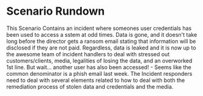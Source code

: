 # Scenario Rundown

This Scenario Contains an incident where someones user credentials has been used to access a sstem at odd times. Data is gone, and it doesn't take long before the director gets a ransom email stating that information will be disclosed if they are not paid. Regardless, data is leaked and it is now up to the awesome team of incident handlers to deal with stressed out customers/clients, media, legalities of losing the data, and an overworked 1st line.
But wait... another user has also been accessed! - Seems like the common denominator is a phish email last week. 
The Incident responders need to deal with several elements related to how to deal with both the remediation process of stolen data and credentials and the media.

